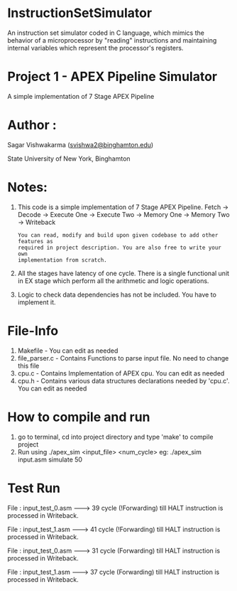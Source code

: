# InstructionSetSimulator

An instruction set simulator coded in C language, which mimics the behavior of a microprocessor by "reading" instructions and maintaining internal variables which represent the processor's registers.

Project 1 - APEX Pipeline Simulator
============

A simple implementation of 7 Stage APEX Pipeline

Author :
============
Sagar Vishwakarma (svishwa2@binghamton.edu)

State University of New York, Binghamton

Notes:
============

1)	This code is a simple implementation of 7 Stage APEX Pipeline.
		Fetch -> Decode -> Execute One -> Execute Two -> Memory One -> Memory Two -> Writeback

		You can read, modify and build upon given codebase to add other features as
		required in project description. You are also free to write your own
		implementation from scratch.

2)	All the stages have latency of one cycle. There is a single functional unit in
		EX stage which perform all the arithmetic and logic operations.

3)	Logic to check data dependencies has not be included. You have to implement it.

File-Info
============

1)	Makefile				- You can edit as needed
2)	file_parser.c 	- Contains Functions to parse input file. No need to change this file
3)	cpu.c						- Contains Implementation of APEX cpu. You can edit as needed
4)	cpu.h						- Contains various data structures declarations needed by 'cpu.c'. You can edit as needed


How to compile and run
============

1)	go to terminal, cd into project directory and type 'make' to compile project
2)	Run using ./apex_sim <input_file> <func> <num_cycle>
		eg: ./apex_sim input.asm simulate 50


Test Run
============		

File : input_test_0.asm ---> 39 cycle (!Forwarding) till HALT instruction is processed in Writeback.

File : input_test_1.asm ---> 41 cycle (!Forwarding) till HALT instruction is processed in Writeback.

File : input_test_0.asm ---> 31 cycle (Forwarding) till HALT instruction is processed in Writeback.

File : input_test_1.asm ---> 37 cycle (Forwarding) till HALT instruction is processed in Writeback.
